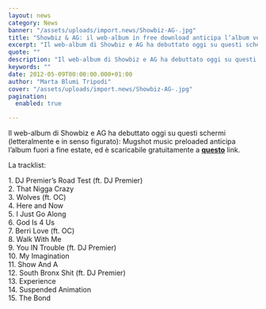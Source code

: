 ```yaml
---
layout: news
category: News
banner: "/assets/uploads/import.news/Showbiz-AG-.jpg"
title: "Showbiz & AG: il web-album in free download anticipa l’album vero e proprio"
excerpt: "Il web-album di Showbiz e AG ha debuttato oggi su questi schermi (letteralmente e in senso figurato): Mugshot music preloaded anticipa l’album fuori a fine estate, ed è scaricabile gratuitamente a questo link. La tracklist: 1. DJ Premier’s Road Test (ft. DJ Premier) 2. That Nigga Crazy 3. Wolves (ft. OC) 4. Here and Now [&hellip"
quote: ""
description: "Il web-album di Showbiz e AG ha debuttato oggi su questi schermi (letteralmente e in senso figurato): Mugshot music preloaded anticipa l’album fuori a fine estate, ed è scaricabile gratuitamente a questo link. La tracklist: 1. DJ Premier’s Road Test (ft. DJ Premier) 2. That Nigga Crazy 3. Wolves (ft. OC) 4. Here and Now [&hellip"
keywords: ""
date: 2012-05-09T00:00:00.000+01:00
author: "Marta Blumi Tripodi"
cover: "/assets/uploads/import.news/Showbiz-AG-.jpg"
pagination:
  enabled: true

---
```


Il web-album di Showbiz e AG ha debuttato oggi su questi schermi (letteralmente e in senso figurato): Mugshot music preloaded anticipa l’album fuori a fine estate, ed è scaricabile gratuitamente a **[questo](https://www.mediafire.com/?e0u6s6n1kynzu55 "http://www.mediafire.com/?e0u6s6n1kynzu55")** link.

La tracklist:

1\. DJ Premier’s Road Test (ft. DJ Premier)  
2\. That Nigga Crazy  
3\. Wolves (ft. OC)  
4\. Here and Now  
5\. I Just Go Along  
6\. God Is 4 Us  
7\. Berri Love (ft. OC)  
8\. Walk With Me  
9\. You IN Trouble (ft. DJ Premier)  
10\. My Imagination  
11\. Show And A  
12\. South Bronx Shit (ft. DJ Premier)  
13\. Experience  
14\. Suspended Animation  
15\. The Bond